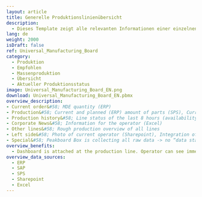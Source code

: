 ```yaml
---
layout: article
title: Generelle Produktionslinienübersicht
description: 
  - Dieses Template zeigt alle relevanten Informationen einer einzelnen Produktionslinie an. Es beinhaltet MES Daten, Bestellinformationen, Mitarbeiter News und weitere Iformationen.
lang: de
weight: 2000
isDraft: false
ref: Universal_Manufacturing_Board
category:
  - Produktion
  - Empfohlen
  - Massenproduktion
  - Übersicht
  - Aktueller Produktionsstatus
image: Universal_Manufacturing_Board_EN.png
download: Universal_Manufacturing_Board_EN.pbmx
overview_description:
- Current order&#58; MDE quantity (ERP)​
- Production&#58; Current and planned (ERP) amount of parts (SPS), Current production time (SPS) used time for the current batch​
- Production history&#58; Line status of the last 8 hours (availability)​
- Corporate News&#58; Information for the operator (Excel)​
- Other lines&#58; Rough production overview of all lines​
- Left side&#58; Photo of current operator (Sharepoint), Integration of special “events” (e.g. link to other dashboards)  ​
- Special&#58; Peakboard Box is collecting all raw data ​-> no “data staging area” ​
overview_benefits:
  - Dashboard is attached at the production line. Operator can see immediately, if quality, time etc. is alright. This helps to optimize reaction times.​
overview_data_sources:
  - ERP
  - SAP
  - SPS
  - Sharepoint
  - Excel
---
```

